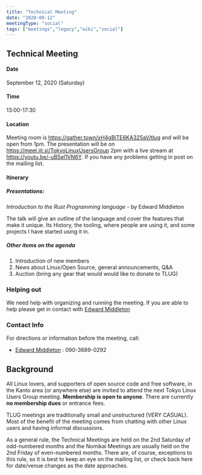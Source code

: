 ```yaml
---
title: "Technical Meeting"
date: "2020-09-12"
meetingType: "social"
tags: ["meetings","legacy","wiki","social"]
---
```


<h2 id="technical_meeting">Technical Meeting</h2>
<h4 id="date">Date</h4>
<p>September 12, 2020 (Saturday)</p>
<h4 id="time">Time</h4>
<p>13:00-17:30</p>
<h4 id="location">Location</h4>
<p>Meeting room is <a href="https://gather.town/xH4gBiTE6KA325aV/tlug">https://gather.town/xH4gBiTE6KA325aV/tlug</a> and will be open from 1pm. The presentation will be on <a href="https://meet.jit.si/TokyoLinuxUsersGroup">https://meet.jit.si/TokyoLinuxUsersGroup</a> 2pm with a live stream at <a href="https://youtu.be/-uBSel1VN6Y">https://youtu.be/-uBSel1VN6Y</a>. If you have any problems getting in post on the mailing list.</p>
<h4 id="itinerary">Itinerary</h4>
<h5 id="presentations">Presentations:</h5>
<p><em>Introduction to the Rust Programming language</em> - by Edward Middleton</p>
<p>The talk will give an outline of the language and cover the features
that make it unique. Its History, the tooling, where people are using
it, and some projects I have started using it in.</p>
<h5 id="other_items_on_the_agenda">Other items on the agenda</h5>
<ol>
<li>Introduction of new members</li>
<li>News about Linux/Open Source, general announcements, Q&amp;A</li>
<li>Auction (bring any gear that would would like to donate to TLUG)</li>
</ol>
<h3 id="helping_out">Helping out</h3>
<p>We need help with organizing and running the meeting. If you are able to help please get in contact with <a href="./Edward_Middleton">Edward Middleton</a></p>
<h3 id="contact_info">Contact Info</h3>
<p>For directions or information before the meeting, call:</p>
<ul>
<li><a href="./Edward_Middleton">Edward Middleton</a> : 090-3689-0292</li>
</ul>

<h2 id="introduction">Background</h2>
<p>All Linux lovers, and supporters of open source code and free software, in the Kanto area (or anywhere else) are invited to attend the next Tokyo Linux Users Group meeting. <b>Membership is open to anyone</b>. There are currently <b>no membership dues</b> or entrance fees.</p>
<p>TLUG meetings are traditionally small and unstructured (VERY CASUAL). Most of the benefit of the meeting comes from chatting with other Linux users and having informal discussions.</p>
<p>As a general rule, the Technical Meetings are held on the 2nd Saturday of odd-numbered months and the Nomikai Meetings are usually held on the 2nd Friday of even-numbered months. There are, of course, exceptions to this rule, so it is best to keep an eye on the mailing list, or check back here for date/venue changes as the date approaches.</p>
